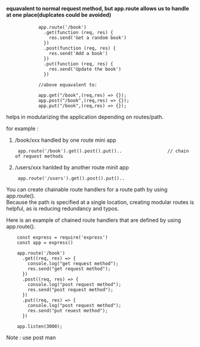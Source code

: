 #### equavalent to normal request method, but app.route allows us to handle at one place(duplcates could be avoided)

                app.route('/book')
                  .get(function (req, res) {
                    res.send('Get a random book')
                  })
                  .post(function (req, res) {
                    res.send('Add a book')
                  })
                  .put(function (req, res) {
                    res.send('Update the book')
                  })

                //above equavalent to:
                
                app.get("/book",(req,res) => {});
                app.post("/book",(req,res) => {});
                app.put("/book",(req,res) => {});
                


helps in modularizing the application depending on routes/path.

for example : 

1. /book/xxx handled by one route mini app

        app.route('/book').get().post().put()..                 // chain of request methods
        
2. /users/xxx hanlded by another route minit app

        app.route('/users').get().post().put()..
        
You can create chainable route handlers for a route path by using app.route().  
Because the path is specified at a single location, creating modular routes is helpful, as is reducing redundancy and typos. 

Here is an example of chained route handlers that are defined by using app.route().

        const express = require('express')
        const app = express()

        app.route('/book')
          .get((req, res) => {
            console.log("get request method");
            res.send("get request method");
          })
          .post((req, res) => {
            console.log("post request method");
            res.send("post request method");
          })
          .put((req, res) => {
            console.log("post request method");
            res.send("put reuest method");
          })

        app.listen(3000);
        
Note : use post man        
